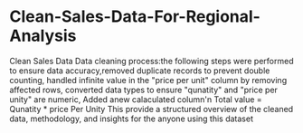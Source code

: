 # Clean-Sales-Data-For-Regional-Analysis
Clean Sales Data
Data cleaning process:the following steps were performed to ensure data accuracy,removed duplicate records to prevent double counting, handled infinite value in the "price per unit" column by removing affected rows, converted data types to ensure "qunatity" and "price per unity" are numeric, Added anew calaculated column'n Total value = Qunatity * price Per Unity
This provide a structured overview of the cleaned data, methodology, and insights for the anyone using this dataset
